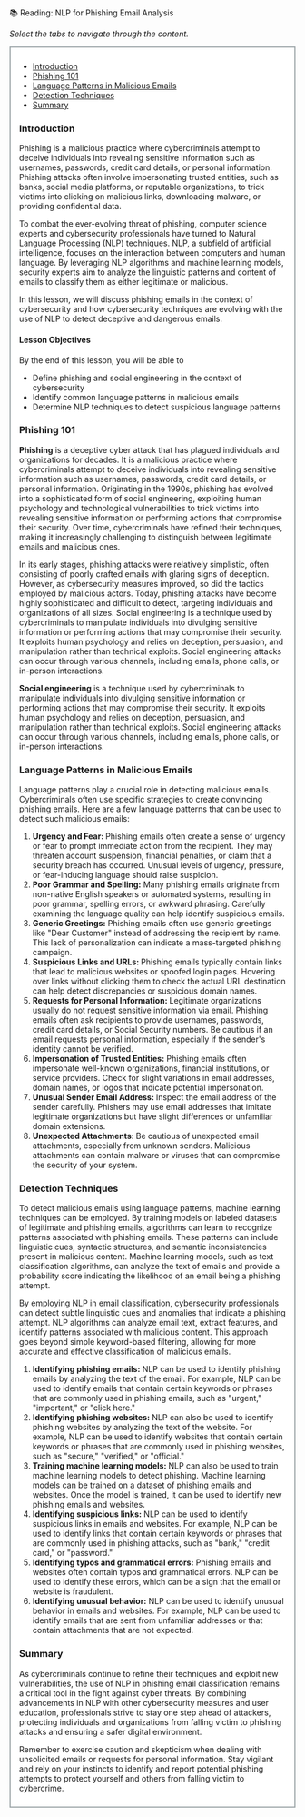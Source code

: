 📚 Reading: NLP for Phishing Email Analysis

<p><em>Select the tabs to navigate through the content.</em></p>
<div style="margin: 1em 0%; padding: 10px 15px; border: 2px solid #A2AAAD; background: #ffffff; font-size: 100%; overflow: auto;">
<div class="enhanceable_content tabs">
<ul>
<li><a href="#fragment-1">Introduction</a></li>
<li><a href="#fragment-2">Phishing 101</a></li>
<li><a href="#fragment-3">Language Patterns in Malicious Emails</a></li>
<li><a href="#fragment-4">Detection Techniques</a></li>
<li><a href="#fragment-5">Summary</a></li>
</ul>
<div id="fragment-1" style="overflow: auto:;">
<h3>Introduction</h3>
<p>Phishing is a malicious practice where cybercriminals attempt to deceive individuals into revealing sensitive information such as usernames, passwords, credit card details, or personal information. Phishing attacks often involve impersonating trusted entities, such as banks, social media platforms, or reputable organizations, to trick victims into clicking on malicious links, downloading malware, or providing confidential data.</p>
<p>To combat the ever-evolving threat of phishing, computer science experts and cybersecurity professionals have turned to Natural Language Processing (NLP) techniques. NLP, a subfield of artificial intelligence, focuses on the interaction between computers and human language. By leveraging NLP algorithms and machine learning models, security experts aim to analyze the linguistic patterns and content of emails to classify them as either legitimate or malicious.</p>
<p>In this lesson, we will discuss phishing emails in the context of cybersecurity and how cybersecurity techniques are evolving with the use of NLP to detect deceptive and dangerous emails.</p>
<h4>Lesson Objectives</h4>
<p>By the end of this lesson, you will be able to&nbsp;</p>
<ul>
<li>Define phishing and social engineering in the context of cybersecurity</li>
<li>Identify common language patterns in malicious emails</li>
<li>Determine NLP techniques to detect suspicious language patterns</li>
</ul>
</div>
<div id="fragment-2" style="overflow: auto:;">
<h3>Phishing 101</h3>
<p><strong>Phishing</strong> is a deceptive cyber attack that has plagued individuals and organizations for decades. It is a malicious practice where cybercriminals attempt to deceive individuals into revealing sensitive information such as usernames, passwords, credit card details, or personal information. Originating in the 1990s, phishing has evolved into a sophisticated form of social engineering, exploiting human psychology and technological vulnerabilities to trick victims into revealing sensitive information or performing actions that compromise their security. Over time, cybercriminals have refined their techniques, making it increasingly challenging to distinguish between legitimate emails and malicious ones.</p>
<p>In its early stages, phishing attacks were relatively simplistic, often consisting of poorly crafted emails with glaring signs of deception. However, as cybersecurity measures improved, so did the tactics employed by malicious actors. Today, phishing attacks have become highly sophisticated and difficult to detect, targeting individuals and organizations of all sizes. Social engineering is a technique used by cybercriminals to manipulate individuals into divulging sensitive information or performing actions that may compromise their security. It exploits human psychology and relies on deception, persuasion, and manipulation rather than technical exploits. Social engineering attacks can occur through various channels, including emails, phone calls, or in-person interactions.</p>
<p><strong>Social engineering</strong><span> is a technique used by cybercriminals to manipulate individuals into divulging sensitive information or performing actions that may compromise their security. It exploits human psychology and relies on deception, persuasion, and manipulation rather than technical exploits. Social engineering attacks can occur through various channels, including emails, phone calls, or in-person interactions.</span></p>
</div>
<div id="fragment-3" style="overflow: auto:;">
<h3>Language Patterns in Malicious Emails</h3>
<p>Language patterns play a crucial role in detecting malicious emails. Cybercriminals often use specific strategies to create convincing phishing emails. Here are a few language patterns that can be used to detect such malicious emails:</p>
<ol style="list-style-type: decimal;">
<li><strong>Urgency and Fear: </strong>Phishing emails often create a sense of urgency or fear to prompt immediate action from the recipient. They may threaten account suspension, financial penalties, or claim that a security breach has occurred. Unusual levels of urgency, pressure, or fear-inducing language should raise suspicion.</li>
<li><strong>Poor Grammar and Spelling:</strong> Many phishing emails originate from non-native English speakers or automated systems, resulting in poor grammar, spelling errors, or awkward phrasing. Carefully examining the language quality can help identify suspicious emails.</li>
<li><strong>Generic Greetings:</strong> Phishing emails often use generic greetings like "Dear Customer" instead of addressing the recipient by name. This lack of personalization can indicate a mass-targeted phishing campaign.</li>
<li><strong>Suspicious Links and URLs: </strong>Phishing emails typically contain links that lead to malicious websites or spoofed login pages. Hovering over links without clicking them to check the actual URL destination can help detect discrepancies or suspicious domain names.</li>
<li><strong>Requests for Personal Information: </strong>Legitimate organizations usually do not request sensitive information via email. Phishing emails often ask recipients to provide usernames, passwords, credit card details, or Social Security numbers. Be cautious if an email requests personal information, especially if the sender's identity cannot be verified.</li>
<li><strong>Impersonation of Trusted Entities:</strong> Phishing emails often impersonate well-known organizations, financial institutions, or service providers. Check for slight variations in email addresses, domain names, or logos that indicate potential impersonation.</li>
<li><strong>Unusual Sender Email Address: </strong>Inspect the email address of the sender carefully. Phishers may use email addresses that imitate legitimate organizations but have slight differences or unfamiliar domain extensions.</li>
<li><strong>Unexpected Attachments</strong>: Be cautious of unexpected email attachments, especially from unknown senders. Malicious attachments can contain malware or viruses that can compromise the security of your system.</li>
</ol>
</div>
<div id="fragment-4" style="overflow: auto:;">
<h3>Detection Techniques</h3>
<p>To detect malicious emails using language patterns, machine learning techniques can be employed. By training models on labeled datasets of legitimate and phishing emails, algorithms can learn to recognize patterns associated with phishing emails. These patterns can include linguistic cues, syntactic structures, and semantic inconsistencies present in malicious content. Machine learning models, such as text classification algorithms, can analyze the text of emails and provide a probability score indicating the likelihood of an email being a phishing attempt.</p>
<p>By employing NLP in email classification, cybersecurity professionals can detect subtle linguistic cues and anomalies that indicate a phishing attempt. NLP algorithms can analyze email text, extract features, and identify patterns associated with malicious content. This approach goes beyond simple keyword-based filtering, allowing for more accurate and effective classification of malicious emails.</p>
<ol style="list-style-type: decimal;">
<li><strong>Identifying phishing emails:</strong> NLP can be used to identify phishing emails by analyzing the text of the email. For example, NLP can be used to identify emails that contain certain keywords or phrases that are commonly used in phishing emails, such as "urgent," "important," or "click here."</li>
<li><strong>Identifying phishing websites:</strong> NLP can also be used to identify phishing websites by analyzing the text of the website. For example, NLP can be used to identify websites that contain certain keywords or phrases that are commonly used in phishing websites, such as "secure," "verified," or "official."</li>
<li><strong>Training machine learning models: </strong>NLP can also be used to train machine learning models to detect phishing. Machine learning models can be trained on a dataset of phishing emails and websites. Once the model is trained, it can be used to identify new phishing emails and websites.</li>
<li><strong>Identifying suspicious links:</strong> NLP can be used to identify suspicious links in emails and websites. For example, NLP can be used to identify links that contain certain keywords or phrases that are commonly used in phishing attacks, such as "bank," "credit card," or "password."</li>
<li><strong>Identifying typos and grammatical errors:</strong> Phishing emails and websites often contain typos and grammatical errors. NLP can be used to identify these errors, which can be a sign that the email or website is fraudulent.</li>
<li><strong>Identifying unusual behavior:</strong> NLP can be used to identify unusual behavior in emails and websites. For example, NLP can be used to identify emails that are sent from unfamiliar addresses or that contain attachments that are not expected.</li>
</ol>
</div>
<div id="fragment-5" style="overflow: auto:;">
<h3>Summary</h3>
<p>As cybercriminals continue to refine their techniques and exploit new vulnerabilities, the use of NLP in phishing email classification remains a critical tool in the fight against cyber threats. By combining advancements in NLP with other cybersecurity measures and user education, professionals strive to stay one step ahead of attackers, protecting individuals and organizations from falling victim to phishing attacks and ensuring a safer digital environment.</p>
<p>Remember to exercise caution and skepticism when dealing with unsolicited emails or requests for personal information. Stay vigilant and rely on your instincts to identify and report potential phishing attempts to protect yourself and others from falling victim to cybercrime.</p>
</div>
</div>
</div>